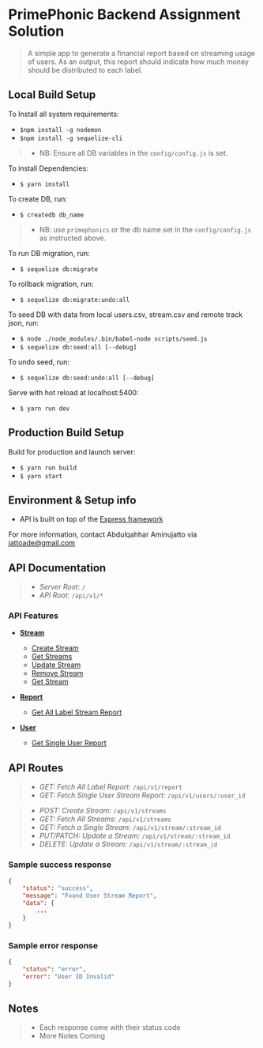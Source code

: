 # PrimePhonic Backend Assignment Solution
> A simple app to generate a financial report based on streaming usage of users. As an output, this report should indicate how much money should be distributed to each label.

## Local Build Setup

To Install all system requirements:

- ```$npm install -g nodemon```
- ```$npm install -g sequelize-cli```

>- NB: Ensure all DB variables in the `config/config.js` is set.

To install Dependencies:

- ```$ yarn install```

To create DB, run:

- ```$ createdb db_name```

>- NB: use `primephonics` or the db name set in the `config/config.js` as instructed above.

To run DB migration, run:

- ```$ sequelize db:migrate```

To rollback migration, run:

- ```$ sequelize db:migrate:undo:all```

To seed DB with data from local users.csv, stream.csv and remote track json, run:

- ```$ node ./node_modules/.bin/babel-node scripts/seed.js```
- ```$ sequelize db:seed:all [--debug]```

To undo seed, run:

- ```$ sequelize db:seed:undo:all [--debug]```

Serve with hot reload at localhost:5400:

- ```$ yarn run dev```

## Production Build Setup

Build for production and launch server:

- ```$ yarn run build```
- ```$ yarn start```

## Environment & Setup info

- API is built on top of the [Express framework](https://expressjs.com/)

For more information, contact Abdulqahhar Aminujatto via <jattoade@gmail.com>

## API Documentation

>- *Server Root:* `/`
>- *API Root:* `/api/v1/*`

### API Features

* [**Stream**](#stream)

  - [Create Stream](#create-stream)
  - [Get Streams](#get-streams)
  - [Update Stream](#update-stream)
  - [Remove Stream](#remove-stream)
  - [Get Stream](#get-stream)

* [**Report**](#report)
  - [Get All Label Stream Report](#get-all-label-stream-report)

* [**User**](#user)
  - [Get Single User Report](#get-a-user-report)

## API Routes

>- *GET: Fetch All Label Report:* `/api/v1/report`
>- *GET: Fetch Single User Stream Report:* `/api/v1/users/:user_id`

>- *POST: Create Stream:* `/api/v1/streams`
>- *GET: Fetch All Streams:* `/api/v1/streams`
>- *GET: Fetch a Single Stream:* `/api/v1/stream/:stream_id`
>- *PUT/PATCH: Update a Stream:* `/api/v1/stream/:stream_id`
>- *DELETE: Update a Stream:* `/api/v1/stream/:stream_id`

### Sample success response

```json
{
    "status": "success",
    "message": "Found User Stream Report",
    "data": {
        ...
    }
}
```

### Sample error response

```json
{
    "status": "error",
    "error": "User ID Invalid"
}
```

## Notes

>- Each response come with their status code
>- More Notes Coming
